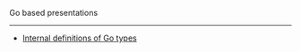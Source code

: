 Go based presentations

-----------

* [Internal definitions of Go types](https://talks.godoc.org/github.com/nyzhehorodov/goslides/structures.slide)

